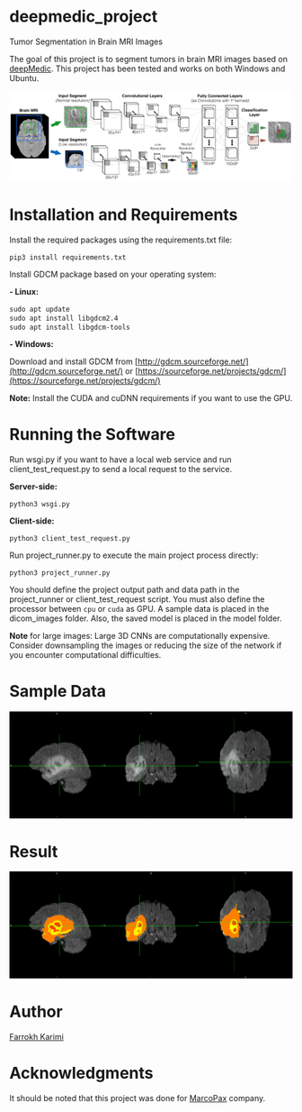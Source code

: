 # deepmedic_project
Tumor Segmentation in Brain MRI Images

The goal of this project is to segment tumors in brain MRI images based on [deepMedic](https://www.sciencedirect.com/science/article/pii/S1361841516301839). This project has been tested and works on both Windows and Ubuntu.
<p align="center"><img src="https://github.com/farrokhkarimi/deepmedic_project/blob/main/documentation/deepMedic.png" /></p>

# Installation and Requirements
Install the required packages using the requirements.txt file:
```
pip3 install requirements.txt
```
Install GDCM package based on your operating system:

**- Linux:**
```
sudo apt update
sudo apt install libgdcm2.4
sudo apt install libgdcm-tools
```

**- Windows:**

Download and install GDCM from [http://gdcm.sourceforge.net/](http://gdcm.sourceforge.net/) or [https://sourceforge.net/projects/gdcm/](https://sourceforge.net/projects/gdcm/)

**Note:** Install the CUDA and cuDNN requirements if you want to use the GPU.

# Running the Software
Run wsgi.py if you want to have a local web service and run client_test_request.py to send a local request to the service.

**Server-side:**
```
python3 wsgi.py
```

**Client-side:**
```
python3 client_test_request.py
```
Run project_runner.py to execute the main project process directly:
```
python3 project_runner.py
```
You should define the project output path and data path in the project_runner or client_test_request script. You must also define the processor between `cpu` or `cuda` as GPU. A sample data is placed in the dicom_images folder. Also, the saved model is placed in the model folder.

**Note** for large images: Large 3D CNNs are computationally expensive. Consider downsampling the images or reducing the size of the network if you encounter computational difficulties.

# Sample Data
<p align="center"><img src="https://github.com/farrokhkarimi/deepmedic_project/blob/main/documentation/sample.png" /></p>

# Result
<p align="center"><img src="https://github.com/farrokhkarimi/deepmedic_project/blob/main/documentation/result.png" /></p>

# Author
[Farrokh Karimi](http://farrokhkarimi.github.io/)

# Acknowledgments
It should be noted that this project was done for [MarcoPax](https://www.marcopacs.com/en/) company.
